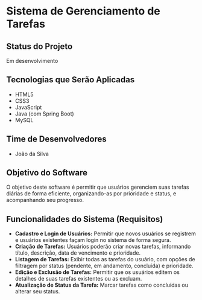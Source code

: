 # Sistema de Gerenciamento de Tarefas

## Status do Projeto
Em desenvolvimento

## Tecnologias que Serão Aplicadas
* HTML5
* CSS3
* JavaScript
* Java (com Spring Boot)
* MySQL

## Time de Desenvolvedores
* João da Silva

## Objetivo do Software
O objetivo deste software é permitir que usuários gerenciem suas tarefas diárias de forma eficiente, organizando-as por prioridade e status, e acompanhando seu progresso.

## Funcionalidades do Sistema (Requisitos)
* **Cadastro e Login de Usuários:** Permitir que novos usuários se registrem e usuários existentes façam login no sistema de forma segura.
* **Criação de Tarefas:** Usuários poderão criar novas tarefas, informando título, descrição, data de vencimento e prioridade.
* **Listagem de Tarefas:** Exibir todas as tarefas do usuário, com opções de filtragem por status (pendente, em andamento, concluída) e prioridade.
* **Edição e Exclusão de Tarefas:** Permitir que os usuários editem os detalhes de suas tarefas existentes ou as excluam.
* **Atualização de Status da Tarefa:** Marcar tarefas como concluídas ou alterar seu status.
